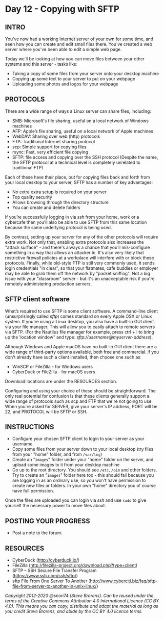 # Day 12 - Copying with SFTP

## INTRO

You've now had a working Internet server of your own for some time, and seen how you can create and edit small files there. You've created a web server where you've been able to edit a simple web page.

Today we'll be looking at how you can move files between your other systems and this server - tasks like:

* Taking a copy of some files from your server onto your desktop machine
* Copying up some text to your server to put on your webpage
* Uploading some photos and logos for your webpage

## PROTOCOLS

There are a wide range of ways a Linux server can share files, including:

* SMB: Microsoft's file sharing, useful on a local network of Windows machines
* AFP: Apple’s file sharing, useful on a local network of Apple machines
* WebDAV: Sharing over web (http) protocols
* FTP: Traditional Internet sharing protocol
* scp: Simple support for copying files
* rsync: Fast, very efficient file copying
* SFTP: file access and copying over the SSH protocol (Despite the name, the SFTP protocol at a technical level is completely unrelated to traditional FTP)

Each of these have their place, but for copying files back and forth from your local desktop to your server, SFTP has a number of key advantages:

* No extra extra setup is required on your server
* Top quality security
* Allows browsing through the directory structure
* You can create and delete folders

If you’re successfully logging in via _ssh_ from your home, work or a cybercafe then you'll also be able to use SFTP from this same location because the same underlying protocol is being used.

By contrast, setting up your server for any of the other protocols will require extra work. Not only that, enabling extra protocols also increases the "attack surface" - and there's always a chance that you’ll mis-configure something in a way that allows an attacker in. It's also very likely that restrictive firewall policies at a workplace will interfere with or block these protocols. Finally, while old-style FTP is still very commonly used, it sends login credentials "in clear", so that your flatmates, cafe buddies or employer may be able to grab them off the network by "packet sniffing". Not a big issue with your "classroom" server - but it's an unacceptable risk if you're remotely administering production servers.

## SFTP client software

What’s required to use SFTP is some client software. A command-line client (unsurprisingly called _sftp_) comes standard on every Apple OSX or Linux system. If you're using a Linux desktop, you also have a built-in GUI client via your file manager. This will allow you to easily attach to remote servers via SFTP. (For the Nautilus file manager for example, press ctrl + l to bring up the 'location window" and type: _sftp://username@myserver-address_).

Although Windows and Apple macOS have no built-in GUI client there are  a wide range of third-party options available, both free and commercial. If you don't already have such a client installed, then choose one such as:
* WinSCP or FileZilla  - for Windows users
* CyberDuck or FileZilla  - for macOS users

Download locations are under the RESOURCES section.

Configuring and using your choice of these should be straightforward. The only real potential for confusion is that these clients generally support a wide range of protocols such as scp and FTP that we're not going to use. When you're asked for SERVER, give your server's IP address, PORT will be 22, and PROTOCOL will be SFTP or SSH.

## INSTRUCTIONS

* Configure your chosen SFTP client to login to your server as your username
* Copy some files from your server down to your local desktop (try files from your "home" folder, and from `/var/log`)
* Create an "`images`" folder under your "home" folder on the server, and upload some images to it from your desktop machine
* Go up to the root directory. You should see `/etc`, `/bin` and other folders. Try to create an "`images`" folder here too - this should fail because you are logging in as an ordinary use, so you won't have permission to create new files or folders. In your own "home" directory you of course have full permission. 

Once the files are uploaded you can login via _ssh_ and use `sudo` to give yourself the necessary power to move files about.

## POSTING YOUR PROGRESS

* Post a note to the forum.

## RESOURCES

* CyberDuck (http://cyberduck.io/)
* FileZilla (http://filezilla-project.org/download.php?type=client)
* SFTP – SSH Secure File Transfer Program (https://www.ssh.com/ssh/sftp/)
* sftp File From One Server To Another (http://www.cyberciti.biz/faq/sftp-file-from-server-to-another-in-unix-linux/)

*Copyright 2012-2020 @snori74 (Steve Brorens). Can be reused under the terms of the Creative Commons Attribution 4.0 International Licence (CC BY 4.0).*
*This means you can copy, distribute and adapt the material as long as you credit Steve Brorens, and abide by the CC BY 4.0 licence terms.*

